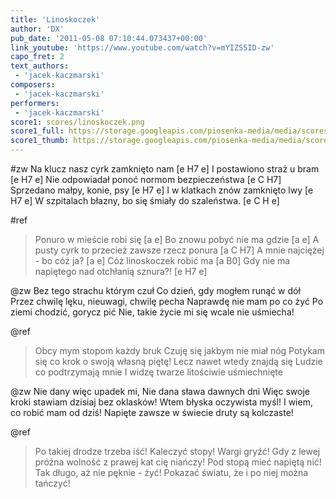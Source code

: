 ```yaml
---
title: 'Linoskoczek'
author: 'DX'
pub_date: '2011-05-08 07:10:44.073437+00:00'
link_youtube: 'https://www.youtube.com/watch?v=mYIZS5ID-zw'
capo_fret: 2
text_authors:
 - 'jacek-kaczmarski'
composers:
 - 'jacek-kaczmarski'
performers:
 - 'jacek-kaczmarski'
score1: scores/linoskoczek.png
score1_full: https://storage.googleapis.com/piosenka-media/media/scores/linoskoczek.png
score1_thumb: https://storage.googleapis.com/piosenka-media/media/scores/linoskoczek.png.180x0_q85_upscale.jpg
---
```


#zw
Na klucz nasz cyrk zamknięto nam [e H7 e]
I postawiono straż u bram [e H7 e]
Nie odpowiadał ponoć normom bezpieczeństwa [e C H7]
Sprzedano małpy, konie, psy [e H7 e]
I w klatkach znów zamknięto lwy [e H7 e]
W szpitalach błazny, bo się śmiały do szaleństwa. [e C H e]

#ref
>Ponuro w mieście robi się [a e]
>Bo znowu pobyć nie ma gdzie [a e]
>A pusty cyrk to przecież zawsze rzecz ponura [a C H7]
>A mnie najciężej - bo cóż ja? [a e]
>Cóż linoskoczek robić ma [a B0]
>Gdy nie ma napiętego nad otchłanią sznura?! [e H7 e]

@zw
Bez tego strachu którym czuł
Co dzień, gdy mogłem runąć w dół
Przez chwilę lęku, nieuwagi, chwilę pecha
Naprawdę nie mam po co żyć
Po ziemi chodzić, gorycz pić
Nie, takie życie mi się wcale nie uśmiecha!

@ref
>Obcy mym stopom każdy bruk
>Czuję się jakbym nie miał nóg
>Potykam się co krok o swoją własną piętę!
>Lecz nawet wtedy znajdą się
>Ludzie co podtrzymają mnie
>I widzę twarze litościwie uśmiechnięte

@zw
Nie dany więc upadek mi,
Nie dana sława dawnych dni
Więc swoje kroki stawiam dzisiaj bez oklasków!
Wtem błyska oczywista myśl!
I wiem, co robić mam od dziś!
Napięte zawsze w świecie druty są kolczaste!

@ref
>Po takiej drodze trzeba iść!
>Kaleczyć stopy! Wargi gryźć!
>Gdy z lewej próżna wolność z prawej kat cię niańczy!
>Pod stopą mieć napiętą nić!
>Tak długo, aż nie pęknie - żyć!
>Pokazać światu, że i po niej można tańczyć!